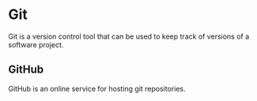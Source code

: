 # Git

Git is a version control tool that can be used to keep track of versions of a software project.
## GitHub
GitHub is an online service for hosting git repositories.